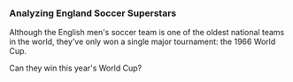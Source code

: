 <head>
	<title>footy-viz</title>
	<meta charset="utf-8">
<script src="https://maxcdn.bootstrapcdn.com/bootstrap/3.3.6/js/bootstrap.min.js"></script>
<link rel="stylesheet" href="https://maxcdn.bootstrapcdn.com/bootstrap/3.3.6/css/bootstrap.min.css">
</head>

<body>
	<div id ="home">
		<!-- initial container -->
		<div class="container" id = "first-container">
			<h3>Analyzing England Soccer Superstars</h3>
		</div>
		<div class="container" id = "second-container">
			<p>Although the English men's soccer team is one of the oldest national teams in the world, they’ve only won a single major tournament: the 1966 World Cup.</p>
			<p>Can they win this year's World Cup?</p>
		</div>
	</div>
</body>